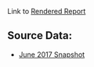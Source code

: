 Link to [Rendered Report](https://kariljordan.github.io/carpentry-community-assessment-projects/software-carpentry-projects/analysis-postworkshop.html)


## Source Data:
* [June 2017 Snapshot](https://raw.githubusercontent.com/kariljordan/carpentry-community-assessment-projects/master/software-carpentry-projects/public_swc_postworkshop_data_archivedJune2017.csv)
